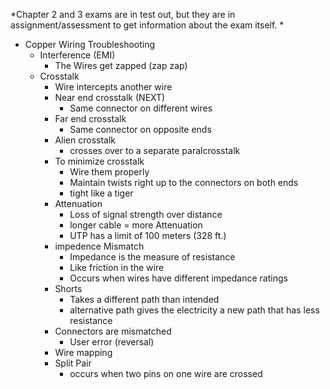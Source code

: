 *Chapter 2 and 3 exams are in test out, but they are in assignment/assessment to get information about the exam itself. *

- Copper Wiring Troubleshooting 
	- Interference (EMI)
		- The Wires get zapped (zap zap)
	- Crosstalk
		- Wire intercepts another wire 
		- Near end crosstalk (NEXT)
			- Same connector on different wires
		- Far end crosstalk
			- Same connector on opposite ends 
		- Alien crosstalk 
			-  crosses over to a separate paralcrosstalk
		- To minimize crosstalk
			- Wire them properly
			- Maintain twists right up to the connectors on both ends
			- tight like a tiger
		- Attenuation
			- Loss of signal strength over distance
			- longer cable = more Attenuation 
			- UTP has a limit of 100 meters (328 ft.)
		- impedence Mismatch
			- Impedance is the measure of resistance 
			- Like friction in the wire
			- Occurs when wires have different impedance ratings 
		- Shorts
			- Takes a different path than intended 
			- alternative path gives the electricity a new path that has less resistance
		- Connectors are mismatched
			- User error (reversal)
		- Wire mapping 
		- Split Pair
			- occurs when two pins on one wire are crossed